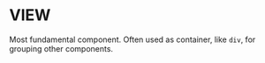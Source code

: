 # VIEW

Most fundamental component. Often used as container, like `div`, for grouping other components.
